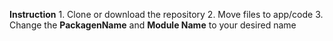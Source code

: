 <div>
  <p>
    <b>Instruction</b>
    1. Clone or download the repository
    2. Move files to app/code
    3. Change the <b>PackagenName</b> and <b>Module Name</b> to your desired name
  </p>
</div>